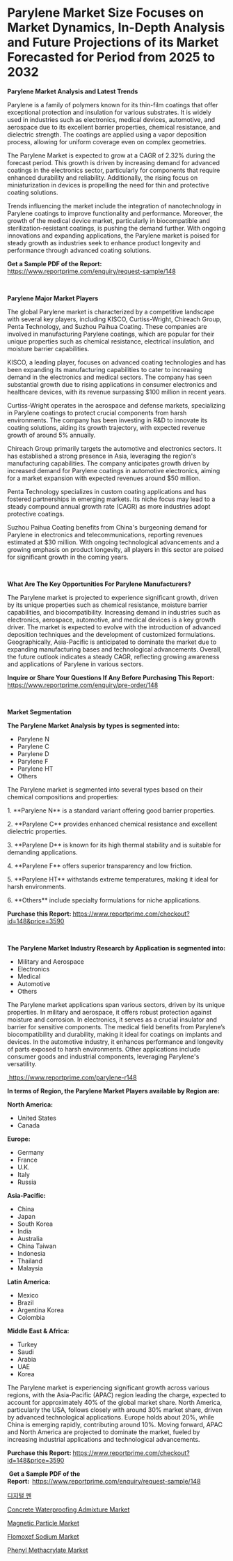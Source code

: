 <p><h1>Parylene Market Size Focuses on Market Dynamics, In-Depth Analysis and Future Projections of its Market Forecasted for Period from 2025 to 2032</h1></p><p><strong>Parylene Market Analysis and Latest Trends</strong></p>
<p><p>Parylene is a family of polymers known for its thin-film coatings that offer exceptional protection and insulation for various substrates. It is widely used in industries such as electronics, medical devices, automotive, and aerospace due to its excellent barrier properties, chemical resistance, and dielectric strength. The coatings are applied using a vapor deposition process, allowing for uniform coverage even on complex geometries.</p><p>The Parylene Market is expected to grow at a CAGR of 2.32% during the forecast period. This growth is driven by increasing demand for advanced coatings in the electronics sector, particularly for components that require enhanced durability and reliability. Additionally, the rising focus on miniaturization in devices is propelling the need for thin and protective coating solutions.</p><p>Trends influencing the market include the integration of nanotechnology in Parylene coatings to improve functionality and performance. Moreover, the growth of the medical device market, particularly in biocompatible and sterilization-resistant coatings, is pushing the demand further. With ongoing innovations and expanding applications, the Parylene market is poised for steady growth as industries seek to enhance product longevity and performance through advanced coating solutions.</p></p>
<p><strong>Get a Sample PDF of the Report:&nbsp;</strong> <a href="https://www.reportprime.com/enquiry/request-sample/148?utm_campaign=40&utm_medium=2&utm_source=Github&utm_content=ia&utm_term=18032025&utm_id=parylene">https://www.reportprime.com/enquiry/request-sample/148</a></p>
<p>&nbsp;</p>
<p><strong>Parylene Major Market Players</strong></p>
<p><p>The global Parylene market is characterized by a competitive landscape with several key players, including KISCO, Curtiss-Wright, Chireach Group, Penta Technology, and Suzhou Paihua Coating. These companies are involved in manufacturing Parylene coatings, which are popular for their unique properties such as chemical resistance, electrical insulation, and moisture barrier capabilities. </p><p>KISCO, a leading player, focuses on advanced coating technologies and has been expanding its manufacturing capabilities to cater to increasing demand in the electronics and medical sectors. The company has seen substantial growth due to rising applications in consumer electronics and healthcare devices, with its revenue surpassing $100 million in recent years.</p><p>Curtiss-Wright operates in the aerospace and defense markets, specializing in Parylene coatings to protect crucial components from harsh environments. The company has been investing in R&D to innovate its coating solutions, aiding its growth trajectory, with expected revenue growth of around 5% annually.</p><p>Chireach Group primarily targets the automotive and electronics sectors. It has established a strong presence in Asia, leveraging the region's manufacturing capabilities. The company anticipates growth driven by increased demand for Parylene coatings in automotive electronics, aiming for a market expansion with expected revenues around $50 million.</p><p>Penta Technology specializes in custom coating applications and has fostered partnerships in emerging markets. Its niche focus may lead to a steady compound annual growth rate (CAGR) as more industries adopt protective coatings.</p><p>Suzhou Paihua Coating benefits from China's burgeoning demand for Parylene in electronics and telecommunications, reporting revenues estimated at $30 million. With ongoing technological advancements and a growing emphasis on product longevity, all players in this sector are poised for significant growth in the coming years.</p></p>
<p>&nbsp;</p>
<p><strong>What Are The Key Opportunities For Parylene Manufacturers?</strong></p>
<p><p>The Parylene market is projected to experience significant growth, driven by its unique properties such as chemical resistance, moisture barrier capabilities, and biocompatibility. Increasing demand in industries such as electronics, aerospace, automotive, and medical devices is a key growth driver. The market is expected to evolve with the introduction of advanced deposition techniques and the development of customized formulations. Geographically, Asia-Pacific is anticipated to dominate the market due to expanding manufacturing bases and technological advancements. Overall, the future outlook indicates a steady CAGR, reflecting growing awareness and applications of Parylene in various sectors.</p></p>
<p><strong>Inquire or Share Your Questions If Any Before Purchasing This Report:</strong> <a href="https://www.reportprime.com/enquiry/pre-order/148?utm_campaign=40&utm_medium=2&utm_source=Github&utm_content=ia&utm_term=18032025&utm_id=parylene">https://www.reportprime.com/enquiry/pre-order/148</a></p>
<p>&nbsp;</p>
<p><strong>Market Segmentation</strong></p>
<p><strong>The Parylene Market Analysis by types is segmented into:</strong></p>
<p><ul><li>Parylene N</li><li>Parylene C</li><li>Parylene D</li><li>Parylene F</li><li>Parylene HT</li><li>Others</li></ul></p>
<p><p>The Parylene market is segmented into several types based on their chemical compositions and properties: </p><p>1. **Parylene N** is a standard variant offering good barrier properties.</p><p>2. **Parylene C** provides enhanced chemical resistance and excellent dielectric properties.</p><p>3. **Parylene D** is known for its high thermal stability and is suitable for demanding applications.</p><p>4. **Parylene F** offers superior transparency and low friction.</p><p>5. **Parylene HT** withstands extreme temperatures, making it ideal for harsh environments. </p><p>6. **Others** include specialty formulations for niche applications.</p></p>
<p><strong>Purchase this Report:&nbsp;</strong><a href="https://www.reportprime.com/checkout?id=148&price=3590&utm_campaign=40&utm_medium=2&utm_source=Github&utm_content=ia&utm_term=18032025&utm_id=parylene">https://www.reportprime.com/checkout?id=148&price=3590</a></p>
<p>&nbsp;</p>
<p><strong>The Parylene Market Industry Research by Application is segmented into:</strong></p>
<p><ul><li>Military and Aerospace</li><li>Electronics</li><li>Medical</li><li>Automotive</li><li>Others</li></ul></p>
<p><p>The Parylene market applications span various sectors, driven by its unique properties. In military and aerospace, it offers robust protection against moisture and corrosion. In electronics, it serves as a crucial insulator and barrier for sensitive components. The medical field benefits from Parylene’s biocompatibility and durability, making it ideal for coatings on implants and devices. In the automotive industry, it enhances performance and longevity of parts exposed to harsh environments. Other applications include consumer goods and industrial components, leveraging Parylene's versatility.</p></p>
<p><a href="https://www.reportprime.com/parylene-r148?utm_campaign=40&utm_medium=2&utm_source=Github&utm_content=ia&utm_term=18032025&utm_id=parylene">&nbsp;https://www.reportprime.com/parylene-r148</a></p>
<p><strong>In terms of Region, the Parylene Market Players available by Region are:</strong></p>
<p>
    <p> <strong> North America: </strong>
        <ul>
            <li>United States</li>
            <li>Canada</li>
        </ul>
        </p> 
    <p> <strong> Europe: </strong>
        <ul>
            <li>Germany</li>
            <li>France</li>
            <li>U.K.</li>
            <li>Italy</li>
            <li>Russia</li>
        </ul>
        </p> 
    <p> <strong> Asia-Pacific: </strong>
        <ul>
            <li>China</li>
            <li>Japan</li>
            <li>South Korea</li>
            <li>India</li>
            <li>Australia</li>
            <li>China Taiwan</li>
            <li>Indonesia</li>
            <li>Thailand</li>
            <li>Malaysia</li>
        </ul>
        </p> 
    <p> <strong> Latin America: </strong>
        <ul>
            <li>Mexico</li>
            <li>Brazil</li>
            <li>Argentina Korea</li>
            <li>Colombia</li>
        </ul>
        </p> 
    <p> <strong> Middle East & Africa: </strong>
        <ul>
            <li>Turkey</li>
            <li>Saudi</li>
            <li>Arabia</li>
            <li>UAE</li>
            <li>Korea</li>
        </ul>
    </p>
    </p>
<p><p>The Parylene market is experiencing significant growth across various regions, with the Asia-Pacific (APAC) region leading the charge, expected to account for approximately 40% of the global market share. North America, particularly the USA, follows closely with around 30% market share, driven by advanced technological applications. Europe holds about 20%, while China is emerging rapidly, contributing around 10%. Moving forward, APAC and North America are projected to dominate the market, fueled by increasing industrial applications and technological advancements.</p></p>
<p><strong>Purchase this Report: </strong><a href="https://www.reportprime.com/checkout?id=148&price=3590&utm_campaign=40&utm_medium=2&utm_source=Github&utm_content=ia&utm_term=18032025&utm_id=parylene">https://www.reportprime.com/checkout?id=148&price=3590</a></p>
<p>&nbsp;<strong>Get a Sample PDF of the Report:&nbsp;&nbsp;</strong><a href="https://www.reportprime.com/enquiry/request-sample/148?utm_campaign=40&utm_medium=2&utm_source=Github&utm_content=ia&utm_term=18032025&utm_id=parylene">https://www.reportprime.com/enquiry/request-sample/148</a></p>
<p><strong></strong></p>
<p><p><a href="https://github.com/sougarounis/Market-Research-Report-List-7/blob/main/111600047068.md?utm_campaign=40&utm_medium=2&utm_source=Github&utm_content=ia&utm_term=18032025&utm_id=parylene">디지털 펜</a></p><p><a href="https://github.com/drielvinki/Market-Research-Report-List-1/blob/main/concrete-waterproofing-admixture-market.md?utm_campaign=40&utm_medium=2&utm_source=Github&utm_content=ia&utm_term=18032025&utm_id=parylene">Concrete Waterproofing Admixture Market</a></p><p><a href="https://github.com/ghaligopezf5/Market-Research-Report-List-1/blob/main/magnetic-particle-market.md?utm_campaign=40&utm_medium=2&utm_source=Github&utm_content=ia&utm_term=18032025&utm_id=parylene">Magnetic Particle Market</a></p><p><a href="https://github.com/moratronak3q/Market-Research-Report-List-1/blob/main/flomoxef-sodium-market.md?utm_campaign=40&utm_medium=2&utm_source=Github&utm_content=ia&utm_term=18032025&utm_id=parylene">Flomoxef Sodium Market</a></p><p><a href="https://github.com/latzerelfigo48/Market-Research-Report-List-1/blob/main/phenyl-methacrylate-market.md?utm_campaign=40&utm_medium=2&utm_source=Github&utm_content=ia&utm_term=18032025&utm_id=parylene">Phenyl Methacrylate Market</a></p></p>